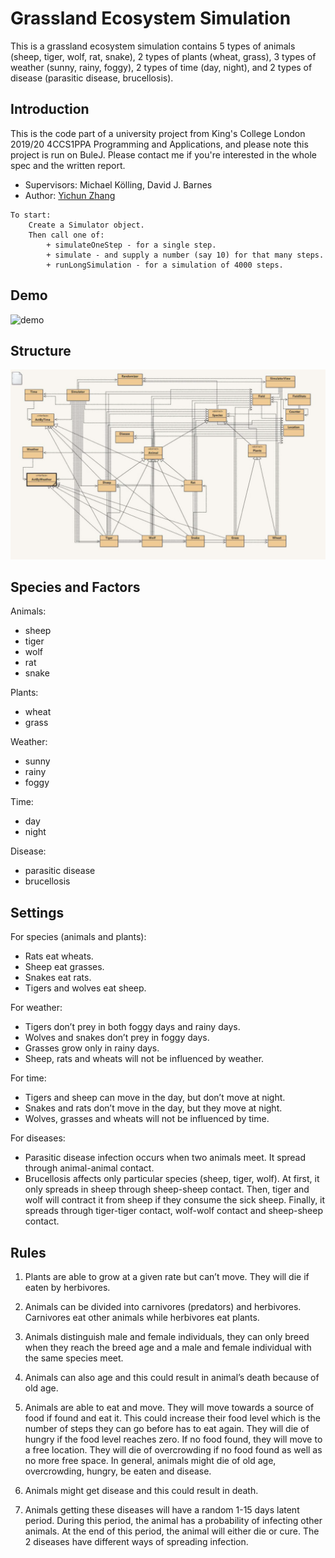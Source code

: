 # Grassland Ecosystem Simulation
This is a grassland ecosystem simulation contains 5 types of animals (sheep, tiger, wolf, rat, snake), 2 types of plants (wheat, grass), 3 types of weather (sunny, rainy, foggy), 2 types of time (day, night), and 2 types of disease (parasitic disease, brucellosis).

## Introduction 
This is the code part of a university project from King's College London 2019/20 4CCS1PPA Programming and Applications, and please note this project is run on BuleJ. Please contact me if you're interested in the whole spec and the written report.
- Supervisors: Michael Kölling, David J. Barnes
- Author: [Yichun Zhang](https://github.com/missyQWQ)
```
To start:
    Create a Simulator object.
    Then call one of:
        + simulateOneStep - for a single step.
        + simulate - and supply a number (say 10) for that many steps.
        + runLongSimulation - for a simulation of 4000 steps.
```

## Demo
![demo](/demo.gif)

## Structure
![Structure](/code-structure.png)

## Species and Factors
Animals:
- sheep
- tiger
- wolf
- rat
- snake

Plants:
- wheat
- grass

Weather:
- sunny
- rainy
- foggy

Time:
- day
- night

Disease: 
- parasitic disease
- brucellosis

## Settings
For species (animals and plants):
- Rats eat wheats.
- Sheep eat grasses.
- Snakes eat rats.
- Tigers and wolves eat sheep.

For weather:
- Tigers don’t prey in both foggy days and rainy days.
- Wolves and snakes don’t prey in foggy days.
- Grasses grow only in rainy days.
- Sheep, rats and wheats will not be influenced by weather.

For time:
- Tigers and sheep can move in the day, but don’t move at night.
- Snakes and rats don’t move in the day, but they move at night.
- Wolves, grasses and wheats will not be influenced by time.

For diseases:
- Parasitic disease infection occurs when two animals meet. It spread through animal-animal contact.
- Brucellosis affects only particular species (sheep, tiger, wolf). At first, it only spreads in sheep through sheep-sheep contact. Then, tiger and wolf will contract it from sheep if they consume the sick sheep. Finally, it spreads through tiger-tiger contact, wolf-wolf contact and sheep-sheep contact.

## Rules
1. Plants are able to grow at a given rate but can’t move. They will die if eaten by herbivores.

2. Animals can be divided into carnivores (predators) and herbivores. Carnivores eat other animals while herbivores eat plants.

3. Animals distinguish male and female individuals, they can only breed when they reach the breed age and a male and female individual with the same species meet.

4. Animals can also age and this could result in animal’s death because of old age.

5. Animals are able to eat and move. They will move towards a source of food if found and eat it. This could increase their food level which is the number of steps they can go before has to eat again. They will die of hungry if the food level reaches zero. If no food found, they will move to a free location. They will die of overcrowding if no food found as well as no more free space. In general, animals might die of old age, overcrowding, hungry, be eaten and disease.

6. Animals might get disease and this could result in death.

7. Animals getting these diseases will have a random 1-15 days latent period. During this period, the animal has a probability of infecting other animals. At the end of this period, the animal will either die or cure. The 2 diseases have different ways of spreading infection.  
